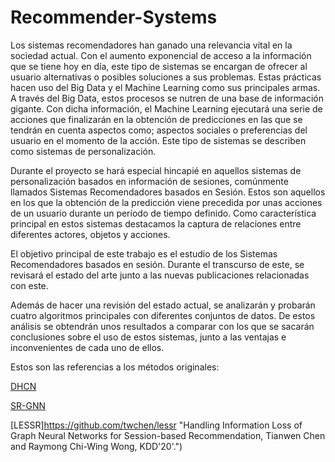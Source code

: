 # Recommender-Systems

Los sistemas recomendadores han ganado una relevancia vital en la sociedad actual. Con el aumento exponencial de acceso a la información que se tiene hoy en día, este tipo de sistemas se encargan de ofrecer al usuario alternativas o posibles soluciones a sus problemas. Estas prácticas hacen uso del Big Data y el Machine Learning como sus principales armas. A través del Big Data, estos procesos se nutren de una base de información gigante. Con dicha información, el Machine Learning ejecutará una serie de acciones que finalizarán en la obtención de predicciones en las que se tendrán en cuenta aspectos como; aspectos sociales o preferencias del usuario en el momento de la acción. Este tipo de sistemas se describen como sistemas de personalización.

Durante el proyecto se hará especial hincapié en aquellos sistemas de personalización basados en información de sesiones, comúnmente llamados Sistemas Recomendadores basados en Sesión. Estos son aquellos en los que la obtención de la predicción viene precedida por unas acciones de un usuario durante un período de tiempo definido. Como característica principal en estos sistemas destacamos la captura de relaciones entre diferentes actores, objetos y acciones. 

El objetivo principal de este trabajo es el estudio de los Sistemas Recomendadores basados en sesión. Durante el transcurso de este, se revisará el estado del arte junto a las nuevas publicaciones relacionadas con este. 

Además de hacer una revisión del estado actual, se analizarán y probarán cuatro algoritmos principales con diferentes conjuntos de datos.
De estos análisis se obtendrán unos resultados a comparar con los que se sacarán conclusiones sobre el uso de estos sistemas, junto a las ventajas e inconvenientes de cada uno de ellos.

Estos son las referencias a los métodos originales:

[DHCN](https://github.com/xiaxin1998/DHCN "Codes for AAAI 2021 paper 'Self-Supervised Hypergraph Convolutional Networks for Session-based Recommendation'.")

[SR-GNN](https://github.com/CRIPAC-DIG/SR-GNN "Session-based Recommendation with Graph Neural Networks.")

[LESSR]https://github.com/twchen/lessr "Handling Information Loss of Graph Neural Networks for Session-based Recommendation, Tianwen Chen and Raymong Chi-Wing Wong, KDD'20'.")


